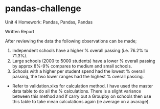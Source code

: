 # pandas-challenge
Unit 4 Homework: Pandas, Pandas, Pandas

Written Report

After reviewing the data the following observations can be made; 
1.  Independent schools have a higher % overall passing (i.e. 76.2% to 71.3%).
2.  Large schools (2000 to 5000 students) have a lower % overall passing by approx 8%-9% compares to medium and small schools.
3.  Schools with a higher per student spend had the lowest % overall passing, the two lower ranges had the highest % overall passing.


* Refer to validation.xlxs for calculation method.  I have used the master data table to do all the % calculations.  There is a slight variance between this method and if carry out a Groupby on schools then use this table to take mean calculations again (ie average on a avarage).  

